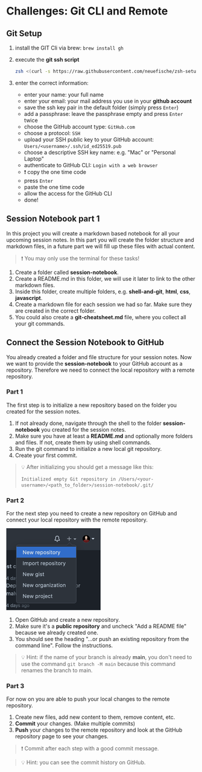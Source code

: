 # Challenges: Git CLI and Remote

## Git Setup

1. install the GIT Cli via brew: `brew install gh`
1. execute the **git ssh script**

   ```bash
   zsh <(curl -s https://raw.githubusercontent.com/neuefische/zsh-setup/main/setup-git-and-ssh)
   ```

1. enter the correct information:
   - enter your name: your full name
   - enter your email: your mail address you use in your **github account**
   - save the ssh key pair in the default folder (simply press `Enter`)
   - add a passphrase: leave the passphrase empty and press `Enter` twice
   - choose the GitHub account type: `GitHub.com`
   - choose a protocol: `SSH`
   - upload your SSH public key to your GitHub account: `Users/<username>/.ssh/id_ed25519.pub`
   - choose a descriptive SSH key name: e.g. "Mac" or "Personal Laptop"
   - authenticate to GitHub CLI: `Login with a web browser`
   - ❗️ copy the one time code
   - press `Enter`
   - paste the one time code
   - allow the access for the GitHub CLI
   - done!

## Session Notebook part 1

In this project you will create a markdown based notebook for all your upcoming session notes. In
this part you will create the folder structure and markdown files, in a future part we will fill up
these files with actual content.

> ❗️ You may only use the terminal for these tasks!

1. Create a folder called **session-notebook**.
2. Create a README.md in this folder, we will use it later to link to the other markdown files.
3. Inside this folder, create multiple folders, e.g. **shell-and-git**, **html**, **css**,
   **javascript**.
4. Create a markdown file for each session we had so far. Make sure they are created in the correct
   folder.
5. You could also create a **git-cheatsheet.md** file, where you collect all your git commands.

## Connect the Session Notebook to GitHub

You already created a folder and file structure for your session notes. Now we want to provide the
**session-notebook** to your GitHub account as a repository. Therefore we need to connect the local
repository with a remote repository.

### Part 1

The first step is to initialize a new repository based on the folder you created for the session
notes.

1. If not already done, navigate through the shell to the folder **session-notebook** you created
   for the session notes.
2. Make sure you have at least a **README.md** and optionally more folders and files. If not, create
   them by using shell commands.
3. Run the git command to initialize a new local git repository.
4. Create your first commit.

> 💡 After initializing you should get a message like this:
>
> ```
> Initialized empty Git repository in /Users/<your-username>/<path_to_folder>/session-notebook/.git/
> ```

### Part 2

For the next step you need to create a new repository on GitHub and connect your local repository
with the remote repository.

![Create a new GitHub repository](assets/create-new-repository.png)

1.  Open GitHub and create a new repository.
2.  Make sure it's a **public repository** and uncheck "Add a README file" because we already
    created one.
3.  You should see the heading "…or push an existing repository from the command line". Follow the
    instructions.

> 💡 Hint: if the name of your branch is already **main**, you don't need to use the command
> `git branch -M main` because this command renames the branch to main.

### Part 3

For now on you are able to push your local changes to the remote repository.

1. Create new files, add new content to them, remove content, etc.
2. **Commit** your changes. (Make multiple commits)
3. **Push** your changes to the remote repository and look at the GitHub repository page to see your
   changes.

> ❗️ Commit after each step with a good commit message.

> 💡 Hint: you can see the commit history on GitHub.
